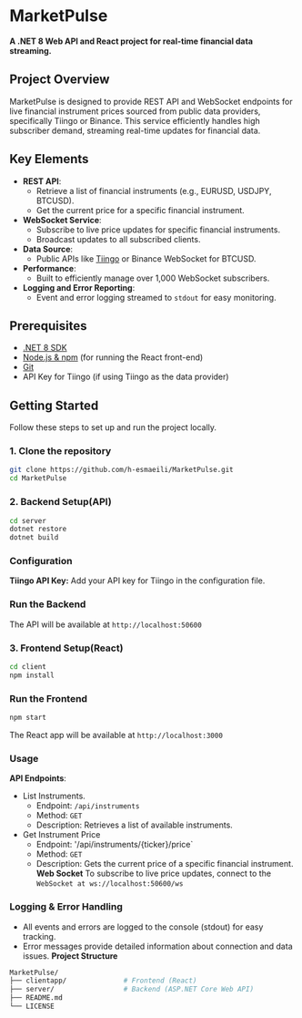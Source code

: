 # MarketPulse

**A .NET 8 Web API and React project for real-time financial data streaming.**

## Project Overview
MarketPulse is designed to provide REST API and WebSocket endpoints for live financial instrument prices sourced from public data providers, specifically Tiingo or Binance. This service efficiently handles high subscriber demand, streaming real-time updates for financial data.

## Key Elements
- **REST API**:
  - Retrieve a list of financial instruments (e.g., EURUSD, USDJPY, BTCUSD).
  - Get the current price for a specific financial instrument.
- **WebSocket Service**:
  - Subscribe to live price updates for specific financial instruments.
  - Broadcast updates to all subscribed clients.
- **Data Source**:
  - Public APIs like [Tiingo](https://www.tiingo.com/documentation/websockets/forex) or Binance WebSocket for BTCUSD.
- **Performance**:
  - Built to efficiently manage over 1,000 WebSocket subscribers.
- **Logging and Error Reporting**:
  - Event and error logging streamed to `stdout` for easy monitoring.

## Prerequisites
- [.NET 8 SDK](https://dotnet.microsoft.com/download/dotnet/8.0)
- [Node.js & npm](https://nodejs.org/) (for running the React front-end)
- [Git](https://git-scm.com/)
- API Key for Tiingo (if using Tiingo as the data provider)

## Getting Started
Follow these steps to set up and run the project locally.

### 1. Clone the repository
```bash
git clone https://github.com/h-esmaeili/MarketPulse.git
cd MarketPulse
```
### 2. Backend Setup(API)
```bash
cd server
dotnet restore
dotnet build
```
### Configuration
**Tiingo API Key:** Add your API key for Tiingo in the configuration file.
### Run the Backend
The API will be available at `http://localhost:50600`

### 3. Frontend Setup(React)
```bash
cd client
npm install
```
### Run the Frontend
```bash
npm start
```
The React app will be available at `http://localhost:3000`
### Usage
**API Endpoints**:
  - List Instruments.
      - Endpoint: `/api/instruments`
      - Method: `GET`
      - Description: Retrieves a list of available instruments.
  - Get Instrument Price
      - Endpoint: '/api/instruments/{ticker}/price`
      - Method: `GET`
      - Description: Gets the current price of a specific financial instrument.
**Web Socket**
To subscribe to live price updates, connect to the `WebSocket at ws://localhost:50600/ws`
### Logging & Error Handling
  - All events and errors are logged to the console (stdout) for easy tracking.
  - Error messages provide detailed information about connection and data issues.
**Project Structure**
```bash
MarketPulse/
├── clientapp/              # Frontend (React)
├── server/                 # Backend (ASP.NET Core Web API)
├── README.md
└── LICENSE
```